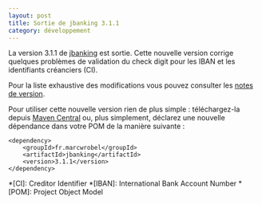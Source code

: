 ```yaml
---
layout: post
title: Sortie de jbanking 3.1.1
category: développement
---
```


La version 3.1.1 de [jbanking](https://github.com/marcwrobel/jbanking) est sortie. Cette nouvelle version corrige
quelques problèmes de validation du check digit pour les IBAN et les identifiants créanciers (CI).

Pour la liste exhaustive des modifications vous pouvez consulter les
[notes de version](https://github.com/marcwrobel/jbanking/releases/tag/v3.1.1).

Pour utiliser cette nouvelle version rien de plus simple : téléchargez-la
depuis [Maven Central](https://search.maven.org/artifact/fr.marcwrobel/jbanking/3.1.1/jar) ou, plus simplement, déclarez
une nouvelle dépendance dans votre POM de la manière suivante :

    <dependency>
        <groupId>fr.marcwrobel</groupId>
        <artifactId>jbanking</artifactId>
        <version>3.1.1</version>
    </dependency>

*[CI]: Creditor Identifier
*[IBAN]: International Bank Account Number
*[POM]: Project Object Model
